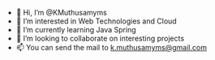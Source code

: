 - 👋 Hi, I’m @KMuthusamyms
- 👀 I’m interested in Web Technologies and Cloud
- 🌱 I’m currently learning Java Spring
- 💞️ I’m looking to collaborate on interesting projects
- 📫 You can send the mail to [k.muthusamyms@gmail.com](mailto:k.muthusamyms@gmail.com)

<!---
KMuthusamyms/KMuthusamyms is a ✨ special ✨ repository because its `README.md` (this file) appears on your GitHub profile.
You can click the Preview link to take a look at your changes.
--->
